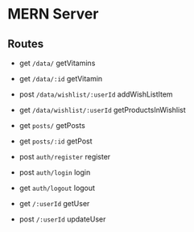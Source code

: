 # MERN Server


## Routes

- get `/data/` getVitamins
- get `/data/:id` getVitamin
- post `/data/wishlist/:userId` addWishListItem
- get `/data/wishlist/:userId` getProductsInWishlist

- get `posts/` getPosts
- get `posts/:id` getPost

- post `auth/register` register
- post `auth/login` login
- get `auth/logout` logout

- get `/:userId` getUser
- post `/:userId` updateUser
